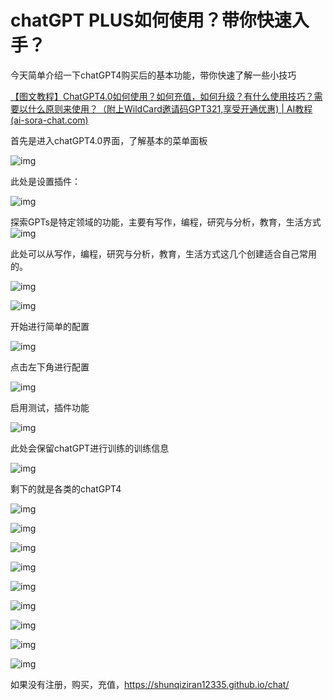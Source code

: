 # chatGPT PLUS如何使用？带你快速入手？

今天简单介绍一下chatGPT4购买后的基本功能，带你快速了解一些小技巧

[【图文教程】ChatGPT4.0如何使用？如何充值，如何升级？有什么使用技巧？需要以什么原则来使用？（附上WildCard邀请码GPT321,享受开通优惠) | AI教程 (ai-sora-chat.com)](https://ai-sora-chat.com/#/)

首先是进入chatGPT4.0界面，了解基本的菜单面板

![img](https://chatd.oss-us-east-1.aliyuncs.com/img2/202402131500416.png)

此处是设置插件：

![img](https://chatd.oss-us-east-1.aliyuncs.com/img2/202402131500838.png)

探索GPTs是特定领域的功能，主要有写作，编程，研究与分析，教育，生活方式![img](https://chatd.oss-us-east-1.aliyuncs.com/img2/202402131500473.png)

此处可以从写作，编程，研究与分析，教育，生活方式这几个创建适合自己常用的。

![img](https://chatd.oss-us-east-1.aliyuncs.com/img2/202402131500496.png)

![img](https://chatd.oss-us-east-1.aliyuncs.com/img2/202402131500074.png)

开始进行简单的配置

![img](https://chatd.oss-us-east-1.aliyuncs.com/img2/202402131500791.png)

点击左下角进行配置

![img](https://chatd.oss-us-east-1.aliyuncs.com/img2/202402131500615.png)

启用测试，插件功能

![img](https://chatd.oss-us-east-1.aliyuncs.com/img2/202402131500960.png)

此处会保留chatGPT进行训练的训练信息

![img](https://chatd.oss-us-east-1.aliyuncs.com/img2/202402131500791.png)

剩下的就是各类的chatGPT4

![img](https://chatd.oss-us-east-1.aliyuncs.com/img2/202402131500620.png)

![img](https://chatd.oss-us-east-1.aliyuncs.com/img2/202402131500814.png)

![img](https://chatd.oss-us-east-1.aliyuncs.com/img2/202402131500001.png)

![img](https://chatd.oss-us-east-1.aliyuncs.com/img2/202402131500711.png)

![img](https://chatd.oss-us-east-1.aliyuncs.com/img2/202402131500040.png)

![img](https://chatd.oss-us-east-1.aliyuncs.com/img2/202402131500998.png)

![img](https://chatd.oss-us-east-1.aliyuncs.com/img2/202402131500341.png)

![img](https://chatd.oss-us-east-1.aliyuncs.com/img2/202402131500402.png)

![img](https://chatd.oss-us-east-1.aliyuncs.com/img2/202402131500402.png)

如果没有注册，购买，充值，https://shunqiziran12335.github.io/chat/
